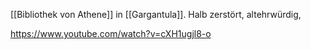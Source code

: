 [[Bibliothek von Athene]] in [[Gargantula]]. Halb zerstört, altehrwürdig, 

https://www.youtube.com/watch?v=cXH1ugjl8-o
